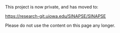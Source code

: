 
This project is now private, and has moved to:

https://research-git.uiowa.edu/SINAPSE/SINAPSE

Please do not use the content on this page any longer.

